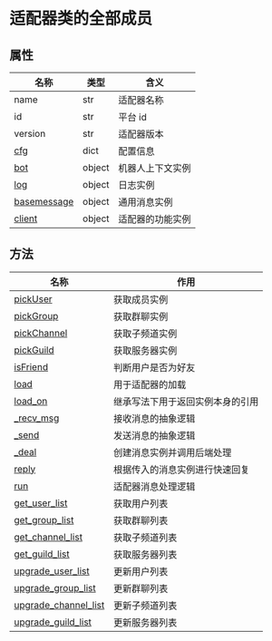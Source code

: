 # 适配器类的全部成员

## 属性

| 名称 | 类型 |含义 |
| -- | -- | -- |
| name | str | 适配器名称 |
| id | str | 平台 id |
| version | str | 适配器版本 |
| [cfg](./develop/adapter/attribute.md#cfg)  | dict | 配置信息 |
| [bot](./develop/adapter/attribute.md#bot) | object | 机器人上下文实例 |
| [log](./develop/adapter/attribute.md#log) | object | 日志实例 |
| [basemessage](./develop/adapter/attribute.md#basemessage) | object | 通用消息实例 |
| [client](./develop/adapter/attribute.md#client) | object | 适配器的功能实例 |

## 方法

| 名称 | 作用 |
| -- | -- |
| [pickUser](./develop/adapter/Pick.md#pickuser) | 获取成员实例 |
| [pickGroup](./develop/adapter/Pick.md#pickgroup) | 获取群聊实例 |
| [pickChannel](./develop/adapter/Pick.md#pickchannel) | 获取子频道实例 |
| [pickGuild](./develop/adapter/Pick.md#pickguild) | 获取服务器实例 |
| [isFriend]() | 判断用户是否为好友 |
| [load](./develop/adapter/func.md#load) | 用于适配器的加载 |
| [load_on](./develop/adapter/func.md#load_on) | 继承写法下用于返回实例本身的引用 |
| [_recv_msg](./develop/adapter/func.md#_recv_msg) | 接收消息的抽象逻辑 |
| [_send](./develop/adapter/func.md#_send) | 发送消息的抽象逻辑 |
| [_deal](./develop/adapter/func.md#_deal) | 创建消息实例并调用后端处理 |
| [reply](./develop/adapter/func.md#reply) | 根据传入的消息实例进行快速回复 |
| [run](./develop/adapter/func.md#run) | 适配器消息处理逻辑 |
| [get_user_list](./develop/adapter/func.md#get_user_list) | 获取用户列表 |
| [get_group_list](./develop/adapter/func.md#get_group_list) | 获取群聊列表 |
| [get_channel_list](./develop/adapter/func.md#get_channel_list) | 获取子频道列表 |
| [get_guild_list](./develop/adapter/func.md#get_guild_list) | 获取服务器列表 |
| [upgrade_user_list](./develop/adapter/func.md#upgrade_user_list) | 更新用户列表 |
| [upgrade_group_list](./develop/adapter/func.md#upgrade_group_list) | 更新群聊列表 |
| [upgrade_channel_list](./develop/adapter/func.md#upgrade_channel_list) | 更新子频道列表 |
| [upgrade_guild_list](./develop/adapter/func.md#upgrade_guild_list) | 更新服务器列表 |